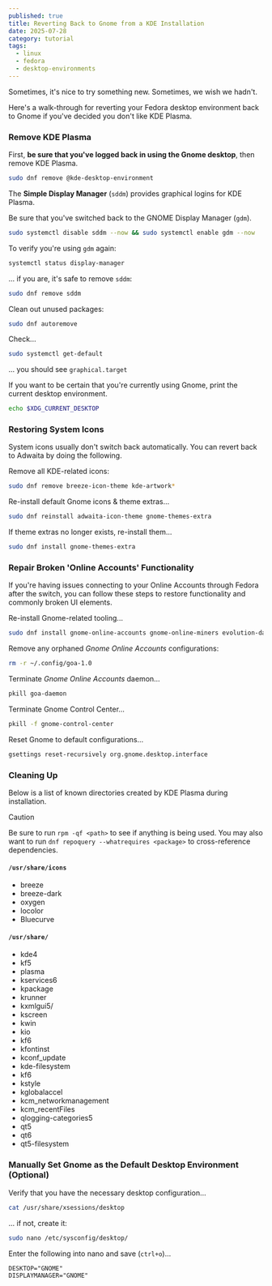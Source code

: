 ```yaml
---
published: true
title: Reverting Back to Gnome from a KDE Installation
date: 2025-07-28
category: tutorial
tags:
  - linux
  - fedora
  - desktop-environments
---
```


Sometimes, it's nice to try something new. Sometimes, we wish we hadn't. 

Here's a walk-through for reverting your Fedora desktop environment back to Gnome if you've decided you don't like KDE Plasma.

### Remove KDE Plasma

First, **be sure that you've logged back in using the Gnome desktop**, then remove KDE Plasma.

```bash
sudo dnf remove @kde-desktop-environment
```

The **Simple Display Manager** (`sddm`) provides graphical logins for KDE Plasma. 

Be sure that you've switched back to the GNOME Display Manager (`gdm`).

```bash
sudo systemctl disable sddm --now && sudo systemctl enable gdm --now
```

To verify you're using `gdm` again:

```bash
systemctl status display-manager
```

... if you are, it's safe to remove `sddm`:

```bash
sudo dnf remove sddm
```

Clean out unused packages:
```bash
sudo dnf autoremove
```

Check...
```bash
sudo systemctl get-default
```
... you should see `graphical.target`


If you want to be certain that you're currently using Gnome, print the current desktop environment. 

```bash
echo $XDG_CURRENT_DESKTOP
```


### Restoring System Icons

System icons usually don't switch back automatically. You can revert back to Adwaita by doing the following.

Remove all KDE-related icons:
```bash
sudo dnf remove breeze-icon-theme kde-artwork*
```

Re-install default Gnome icons & theme extras...
```bash
sudo dnf reinstall adwaita-icon-theme gnome-themes-extra
```

If theme extras no longer exists, re-install them...
```bash
sudo dnf install gnome-themes-extra
```


### Repair Broken 'Online Accounts' Functionality

If you're having issues connecting to your Online Accounts through Fedora after the switch, you can follow these steps to restore functionality and commonly broken UI elements.

Re-install Gnome-related tooling...
```bash
sudo dnf install gnome-online-accounts gnome-online-miners evolution-data-server
```

Remove any orphaned *Gnome Online Accounts* configurations:
```bash
rm -r ~/.config/goa-1.0
```

Terminate *Gnome Online Accounts* daemon...
```bash
pkill goa-daemon
```

Terminate Gnome Control Center...
```bash
pkill -f gnome-control-center
```

Reset Gnome to default configurations...
```bash
gsettings reset-recursively org.gnome.desktop.interface
```

### Cleaning Up

Below is a list of known directories created by KDE Plasma during installation.

> [!CAUTION]
>
> Be sure to run `rpm -qf <path>` to see if anything is being used. You may also want to run `dnf repoquery --whatrequires <package>` to cross-reference dependencies.

#### `/usr/share/icons`
- breeze
- breeze-dark
- oxygen
- locolor
- Bluecurve

#### `/usr/share/`
- kde4
- kf5
- plasma
- kservices6
- kpackage
- krunner
- kxmlgui5/
- kscreen
- kwin
- kio
- kf6
- kfontinst
- kconf_update
- kde-filesystem
- kf6
- kstyle
- kglobalaccel
- kcm_networkmanagement
- kcm_recentFiles
- qlogging-categories5
- qt5
- qt6
- qt5-filesystem

### Manually Set Gnome as the Default Desktop Environment (Optional)

Verify that you have the necessary desktop configuration...
```bash
cat /usr/share/xsessions/desktop
```

... if not, create it:
```bash
sudo nano /etc/sysconfig/desktop/
```

Enter the following into nano and save (`ctrl+o`)...
```
DESKTOP="GNOME"
DISPLAYMANAGER="GNOME"
```

